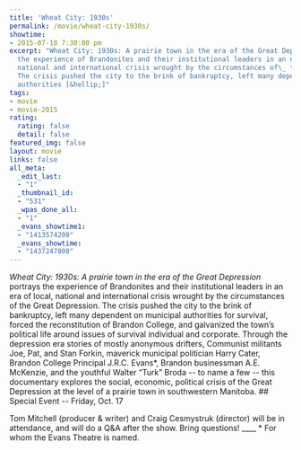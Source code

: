 ```yaml
---
title: 'Wheat City: 1930s'
permalink: /movie/wheat-city-1930s/
showtime:
- 2015-07-18 7:30:00 pm
excerpt: "Wheat City: 1930s: A prairie town in the era of the Great Depression portrays
  the experience of Brandonites and their institutional leaders in an era of local,
  national and international crisis wrought by the circumstances of\_ the Great Depression.
  The crisis pushed the city to the brink of bankruptcy, left many dependent on municipal
  authorities [&hellip;]"
tags:
- movie
- movie-2015
rating:
  rating: false
  detail: false
featured_img: false
layout: movie
links: false
all_meta:
  _edit_last:
  - "1"
  _thumbnail_id:
  - "531"
  _wpas_done_all:
  - "1"
  _evans_showtime1:
  - "1413574200"
  _evans_showtime:
  - "1437247800"
---
```


*Wheat City: 1930s: A prairie town in the era of the Great Depression* portrays the experience of Brandonites and their institutional leaders in an era of local, national and international crisis wrought by the circumstances of the Great Depression. The crisis pushed the city to the brink of bankruptcy, left many dependent on municipal authorities for survival, forced the reconstitution of Brandon College, and galvanized the town’s political life around issues of survival individual and corporate. Through the depression era stories of mostly anonymous drifters, Communist militants Joe, Pat, and Stan Forkin, maverick municipal politician Harry Cater, Brandon College Principal J.R.C. Evans\*, Brandon businessman A.E. McKenzie, and the youthful Walter “Turk” Broda -- to name a few -- this documentary explores the social, economic, political crisis of the Great Depression at the level of a prairie town in southwestern Manitoba. ## Special Event -- Friday, Oct. 17

Tom Mitchell (producer &amp; writer) and Craig Cesmystruk (director) will be in attendance, and will do a Q&amp;A after the show. Bring questions! \_\_\_\_ \* For whom the Evans Theatre is named.